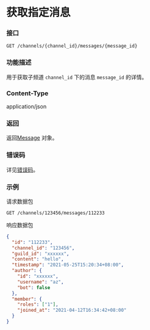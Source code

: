 # 获取指定消息

### 接口

`GET /channels/{channel_id}/messages/{message_id}`

### 功能描述

用于获取子频道 `channel_id` 下的消息 `message_id` 的详情。

### Content-Type

application/json

### 返回

返回[Message](model.md#message) 对象。

### 错误码

详见[错误码](../error/error.md)。

### 示例

请求数据包

```http
GET /channels/123456/messages/112233
```

响应数据包

```json
{
  "id": "112233",
  "channel_id": "123456",
  "guild_id": "xxxxxx",
  "content": "hello",
  "timestamp": "2021-05-25T15:20:34+08:00",
  "author": {
    "id": "xxxxxx",
    "username": "az",
    "bot": false
  },
  "member": {
    "roles": ["1"],
    "joined_at": "2021-04-12T16:34:42+08:00"
  }
}
```
